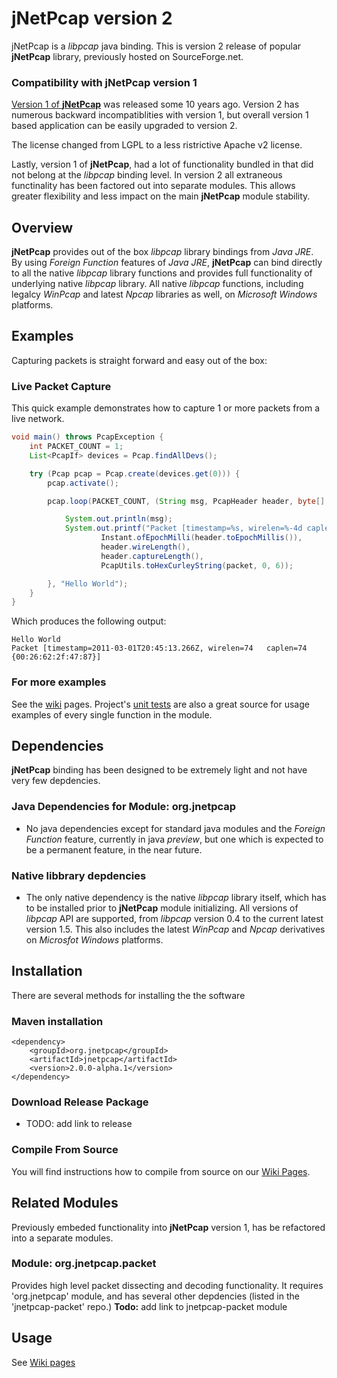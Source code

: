# jNetPcap version 2
jNetPcap is a *libpcap* java binding. This is version 2 release of popular **jNetPcap** library, previously hosted on SourceForge.net.

### Compatibility with jNetPcap version 1
[Version 1  of **jNetPcap**][jnetpcap_v1_page] was released some 10 years ago. Version 2 has numerous backward incompatiblities with version 1, but overall version 1 based application can be easily upgraded to version 2.

The license changed from LGPL to a less ristrictive Apache v2 license.

Lastly, version 1  of **jNetPcap**, had a lot of functionality bundled in that did not belong at the *libpcap* binding level. In version 2 all extraneous functinality has been factored out into separate modules. This allows greater flexibility and less impact on the main **jNetPcap** module stability.

## Overview
**jNetPcap** provides out of the box *libpcap* library bindings from *Java JRE*. By using *Foreign Function* features of *Java JRE*, **jNetPcap** can bind directly to all the native *libpcap* library functions and provides full functionality of underlying native *libpcap* library. All native *libpcap* functions, including legalcy *WinPcap* and latest *Npcap* libraries as well, on *Microsoft Windows* platforms. 

## Examples
Capturing packets is straight forward and easy out of the box:

### Live Packet Capture
This quick example demonstrates how to capture 1 or more packets from a live network.
```java
void main() throws PcapException {
	int PACKET_COUNT = 1;
	List<PcapIf> devices = Pcap.findAllDevs();

	try (Pcap pcap = Pcap.create(devices.get(0))) {
		pcap.activate();

		pcap.loop(PACKET_COUNT, (String msg, PcapHeader header, byte[] packet) -> {

			System.out.println(msg);
			System.out.printf("Packet [timestamp=%s, wirelen=%-4d caplen=%-4d %s]%n",
					Instant.ofEpochMilli(header.toEpochMillis()),
					header.wireLength(),
					header.captureLength(),
					PcapUtils.toHexCurleyString(packet, 0, 6));

		}, "Hello World");
	}
}
```

Which produces the following output:

```
Hello World
Packet [timestamp=2011-03-01T20:45:13.266Z, wirelen=74   caplen=74   {00:26:62:2f:47:87}]
```
### For more examples
See the [wiki] pages. Project's [unit tests][unit_test] are also a great source for usage examples of every single function in the module.

## Dependencies
**jNetPcap** binding has been designed to be extremely light and not have very few depdencies.

### Java Dependencies for Module: org.jnetpcap
* No java dependencies except for standard java modules and the *Foreign Function* feature, currently in java *preview*, but one which is expected to be a permanent feature, in the near future.

### Native libbrary depdencies
* The only native dependency is the native *libpcap* library itself, which has to be installed prior to **jNetPcap** module initializing. All versions of *libpcap* API are supported, from *libpcap* version 0.4 to the current latest version 1.5. This also includes the latest *WinPcap* and *Npcap* derivatives on *Microsfot Windows* platforms.

## Installation
There are several methods for installing the the software

### Maven installation
```
<dependency>
    <groupId>org.jnetpcap</groupId>
    <artifactId>jnetpcap</artifactId>
    <version>2.0.0-alpha.1</version>
</dependency>

```
### Download Release Package
* TODO: add link to release

### Compile From Source
You will find instructions how to compile from source on our [Wiki Pages][wiki].

## Related Modules
Previously embeded functionality into **jNetPcap** version 1, has be refactored into a separate modules. 
### Module: org.jnetpcap.packet
Provides high level packet dissecting and decoding functionality. It requires 'org.jnetpcap' module, and has several other depdencies (listed in the 'jnetpcap-packet' repo.)
**Todo:** add link to jnetpcap-packet module

## Usage
See [Wiki pages][wiki]


[jnetpcap_v1_page]: <https://sourceforge.net/projects/jnetpcap> "Legacy jNetPcap Version 1 Project Page"
[wiki]: <https://github.com/slytechs-repos/jnetpcap/wiki> "jNetPcap Project Wiki Pages"
[unit_test]: <https://github.com/slytechs-repos/jnetpcap/blob/main/src/test/java/org/jnetpcap/test/LibpcapApiTest.java> "jUnit Test of Main Libpcap API bindings"

